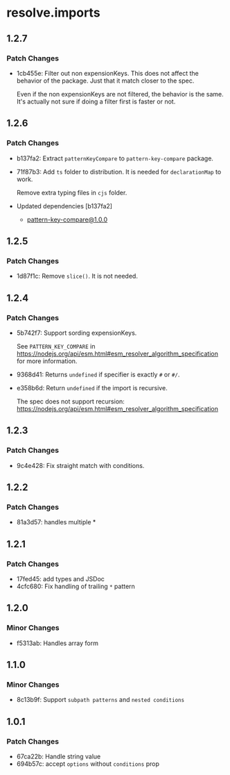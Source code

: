 # resolve.imports

## 1.2.7

### Patch Changes

- 1cb455e: Filter out non expensionKeys.
  This does not affect the behavior of the package.
  Just that it match closer to the spec.

  Even if the non expensionKeys are not filtered,
  the behavior is the same.
  It's actually not sure if doing a filter first is faster or not.

## 1.2.6

### Patch Changes

- b137fa2: Extract `patternKeyCompare` to `pattern-key-compare` package.
- 71f87b3: Add `ts` folder to distribution.
  It is needed for `declarationMap` to work.

  Remove extra typing files in `cjs` folder.

- Updated dependencies [b137fa2]
  - pattern-key-compare@1.0.0

## 1.2.5

### Patch Changes

- 1d87f1c: Remove `slice()`. It is not needed.

## 1.2.4

### Patch Changes

- 5b742f7: Support sording expensionKeys.

  See `PATTERN_KEY_COMPARE` in https://nodejs.org/api/esm.html#esm_resolver_algorithm_specification for more information.

- 9368d41: Returns `undefined` if specifier is exactly `#` or `#/`.
- e358b6d: Return `undefined` if the import is recursive.

  The spec does not support recursion: https://nodejs.org/api/esm.html#esm_resolver_algorithm_specification

## 1.2.3

### Patch Changes

- 9c4e428: Fix straight match with conditions.

## 1.2.2

### Patch Changes

- 81a3d57: handles multiple \*

## 1.2.1

### Patch Changes

- 17fed45: add types and JSDoc
- 4cfc680: Fix handling of trailing `*` pattern

## 1.2.0

### Minor Changes

- f5313ab: Handles array form

## 1.1.0

### Minor Changes

- 8c13b9f: Support `subpath patterns` and `nested conditions`

## 1.0.1

### Patch Changes

- 67ca22b: Handle string value
- 694b57c: accept `options` without `conditions` prop
